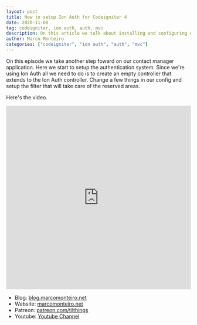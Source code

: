 ```yaml
---
layout: post
title: How to setup Ion Auth for Codeigniter 4
date: 2020-11-08
tag: codeigniter, ion auth, auth, mvc
description: On this article we talk about installing and configuring devilbox
author: Marco Monteiro
categories: ["codeigniter", "ion auth", "auth", "mvc"]
---
```


On this episode we take another step foward on our contact manager application. Here we start to setup the authentication system. Since we're using Ion Auth all we need to do is to create an empty controller that extends to the Ion Auth controller. Change a few things in our config and setup the filter that will take care of the reserved areas.

Here's the video.

<iframe width="100%" height="500" src="https://www.youtube.com/embed/rhdjrnhOElA" frameborder="0" allow="accelerometer; autoplay; clipboard-write; encrypted-media; gyroscope; picture-in-picture" allowfullscreen></iframe>

* Blog: [blog.marcomonteiro.net](https://blog.marcomonteiro.net/)
* Website: [marcomonteiro.net](https://marcomonteiro.net/)
* Patreon: [patreon.com/tilthings](https://www.patreon.com/tilthings)
* Youtube: [Youtube Channel](https://www.youtube.com/channel/UC9HQjernJPHN-RoKMwtYQ4w)